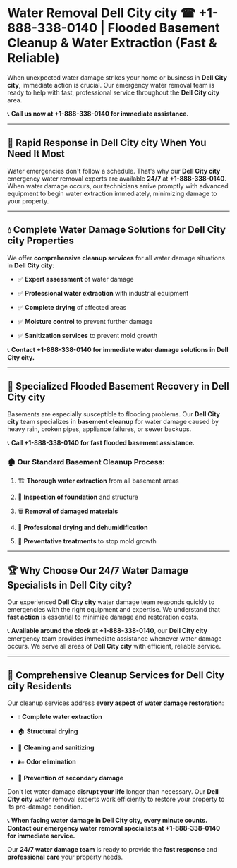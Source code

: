 # Water Removal Dell City city ☎ +1-888-338-0140 | Flooded Basement Cleanup & Water Extraction (Fast & Reliable)

When unexpected water damage strikes your home or business in **Dell City city**, immediate action is crucial. Our emergency water removal team is ready to help with fast, professional service throughout the **Dell City city** area. 

📞 **Call us now at +1-888-338-0140 for immediate assistance.**
---
## 🚀 Rapid Response in Dell City city When You Need It Most
Water emergencies don't follow a schedule. That's why our **Dell City city** emergency water removal experts are available **24/7** at **+1-888-338-0140**. When water damage occurs, our technicians arrive promptly with advanced equipment to begin water extraction immediately, minimizing damage to your property.
---
## 💧 Complete Water Damage Solutions for Dell City city Properties
We offer **comprehensive cleanup services** for all water damage situations in **Dell City city**:
- ✅ **Expert assessment** of water damage  
- ✅ **Professional water extraction** with industrial equipment  
- ✅ **Complete drying** of affected areas  
- ✅ **Moisture control** to prevent further damage  
- ✅ **Sanitization services** to prevent mold growth  
📞 **Contact +1-888-338-0140 for immediate water damage solutions in Dell City city.**
---
## 🌊 Specialized Flooded Basement Recovery in Dell City city
Basements are especially susceptible to flooding problems. Our **Dell City city** team specializes in **basement cleanup** for water damage caused by heavy rain, broken pipes, appliance failures, or sewer backups. 
📞 **Call +1-888-338-0140 for fast flooded basement assistance.**
### 🏚️ Our Standard Basement Cleanup Process:
1. 🏗️ **Thorough water extraction** from all basement areas  
2. 🔎 **Inspection of foundation** and structure  
3. 🗑️ **Removal of damaged materials**  
4. 💨 **Professional drying and dehumidification**  
5. 🚫 **Preventative treatments** to stop mold growth  
---
## 🏆 Why Choose Our 24/7 Water Damage Specialists in Dell City city?
Our experienced **Dell City city** water damage team responds quickly to emergencies with the right equipment and expertise. We understand that **fast action** is essential to minimize damage and restoration costs.
📞 **Available around the clock at +1-888-338-0140**, our **Dell City city** emergency team provides immediate assistance whenever water damage occurs. We serve all areas of **Dell City city** with efficient, reliable service.
---
## 🧹 Comprehensive Cleanup Services for Dell City city Residents
Our cleanup services address **every aspect of water damage restoration**:
- 💧 **Complete water extraction**  
- 🏠 **Structural drying**  
- 🧼 **Cleaning and sanitizing**  
- 🌬️ **Odor elimination**  
- 🚫 **Prevention of secondary damage**  
Don't let water damage **disrupt your life** longer than necessary. Our **Dell City city** water removal experts work efficiently to restore your property to its pre-damage condition.
📞 **When facing water damage in Dell City city, every minute counts. Contact our emergency water removal specialists at +1-888-338-0140 for immediate service.**
Our **24/7 water damage team** is ready to provide the **fast response** and **professional care** your property needs.
